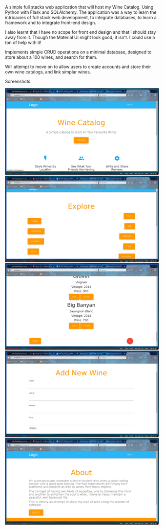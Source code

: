 A simple full stacks web application that will host my Wine Catalog.
Using Python with Flask and SQLAlchemy. The application was a way to learn
the intricacies of full stack web development, to integrate databases, to 
learn a framework and to integrate front-end design.

I also learnt that I have no scope for front end design and that i should stay 
away from it. Though the Material UI might look good, it isn't. I could use
a ton of help with it!

Implements simple CRUD operations on a minimal database, designed to 
store about a 100 wines, and search for them. 

Will attempt to move on to allow users to create accounts and store 
their own wine catalogs, and link simplar wines. 

Screenshots:

![Home Page](https://github.com/rahulraghu94/wine-catalog/blob/master/Screenshots/2016-05-23-202007_1366x768_scrot.png "The Home Page")
![Explore Page](https://github.com/rahulraghu94/wine-catalog/blob/master/Screenshots/2016-05-23-202033_1366x768_scrot.png "Listing of all the Countries")
![Wine Listing](https://github.com/rahulraghu94/wine-catalog/blob/master/Screenshots/2016-05-23-202051_1366x768_scrot.png "Listings of your wines in that location")
![Create](https://github.com/rahulraghu94/wine-catalog/blob/master/Screenshots/2016-05-23-202119_1366x768_scrot.png "Adding a new wine")
![Edit](https://github.com/rahulraghu94/wine-catalog/blob/master/Screenshots/2016-05-23-202202_1366x768_scrot.png "Editing a wine")